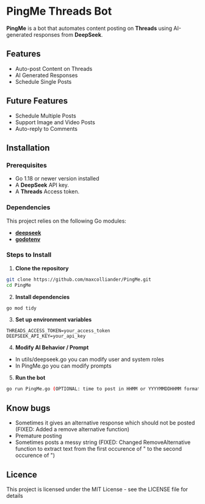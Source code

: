 # PingMe Threads Bot 

**PingMe** is a bot that automates content posting on **Threads** using AI-generated responses from **DeepSeek**. 

## Features
- Auto-post Content on Threads
- AI Generated Responses
- Schedule Single Posts

## Future Features
- Schedule Multiple Posts
- Support Image and Video Posts
- Auto-reply to Comments

## Installation
### Prerequisites
- Go 1.18 or newer version installed
- A **DeepSeek** API key.
- A **Threads** Access token.
### Dependencies
This project relies on the following Go modules:
- **[deepseek](https://github.com/go-deepseek/deepseek)**
- **[godotenv](https://github.com/joho/godotenv)**

### Steps to Install
1. **Clone the repository**
```sh
git clone https://github.com/maxcolliander/PingMe.git 
cd PingMe
```
2. **Install dependencies**
```sh
go mod tidy
```
3. **Set up environment variables**
```env
THREADS_ACCESS_TOKEN=your_access_token
DEEPSEEK_API_KEY=your_api_key
```
4. **Modify AI Behavior / Prompt**
- In utils/deepseek.go you can modify user and system roles
- In PingMe.go you can modify prompts

5. **Run the bot**
```sh
go run PingMe.go (OPTIONAL: time to post in HHMM or YYYYMMDDHHMM format)
```

## Know bugs
- Sometimes it gives an alternative response which should not be posted (FIXED: Added a remove alternative function)
- Premature posting
- Sometimes posts a messy string (FIXED: Changed RemoveAlternative function to extract text from the first occurence of " to the second occurence of ")

## Licence
This project is licensed under the MIT License - see the LICENSE file for details
